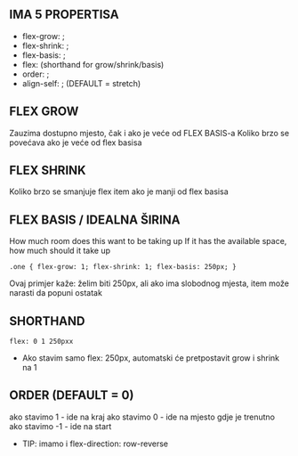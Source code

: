 ## IMA 5 PROPERTISA

- flex-grow: ;
- flex-shrink: ;
- flex-basis: ;
- flex: (shorthand for grow/shrink/basis)
- order: ;
- align-self: ; (DEFAULT = stretch)

## FLEX GROW
Zauzima dostupno mjesto, čak i ako je veće od FLEX BASIS-a
Koliko brzo se povećava ako je veće od flex basisa

## FLEX SHRINK
Koliko brzo se smanjuje flex item ako je manji od flex basisa

## FLEX BASIS / IDEALNA ŠIRINA
How much room does this want to be taking up
If it has the available space, how much should it take up

`.one {
flex-grow: 1;
flex-shrink: 1;
flex-basis: 250px;
}`

Ovaj primjer kaže: želim biti 250px, ali ako ima slobodnog mjesta, item može narasti da popuni ostatak

## SHORTHAND
`flex: 0 1 250pxx`

- Ako stavim samo flex: 250px, automatski će pretpostavit grow i shrink na 1

## ORDER (DEFAULT = 0) 
ako stavimo 1 - ide na kraj
ako stavimo 0 - ide na mjesto gdje je trenutno
ako stavimo -1 - ide na start

- TIP: imamo i flex-direction: row-reverse